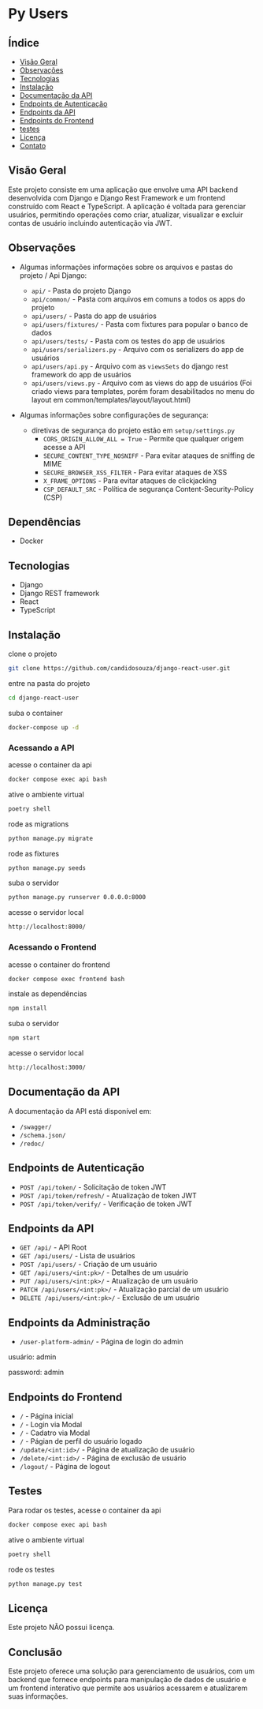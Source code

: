 # Py Users

## Índice

- [Visão Geral](#visão-geral)
- [Observações](#observacoes)
- [Tecnologias](#tecnologias)
- [Instalação](#instalação)
- [Documentação da API](#documentação-da-api)
- [Endpoints de Autenticação](#endpoints-de-autenticação)
- [Endpoints da API](#endpoints-da-api)
- [Endpoints do Frontend](#endpoints-do-frontend)
- [testes](#testes)
- [Licença](#licença)
- [Contato](#contato)

## Visão Geral

Este projeto consiste em uma aplicação que envolve uma API backend desenvolvida com Django e Django Rest Framework e um frontend construído com React e TypeScript. A aplicação é voltada para gerenciar usuários, permitindo operações como criar, atualizar, visualizar e excluir contas de usuário incluindo autenticação via JWT.

## Observações

- Algumas informações informações sobre os arquivos e pastas do projeto / Api Django:

    - `api/` - Pasta do projeto Django
    - `api/common/` - Pasta com arquivos em comuns a todos os apps do projeto
    - `api/users/` - Pasta do app de usuários
    - `api/users/fixtures/` - Pasta com fixtures para popular o banco de dados
    - `api/users/tests/` - Pasta com os testes do app de usuários
    - `api/users/serializers.py` - Arquivo com os serializers do app de usuários
    - `api/users/api.py` - Arquivo com as ``viewsSets`` do django rest framework do app de usuários
    - `api/users/views.py` - Arquivo com as views do app de usuários (Foi criado views para templates, porém foram desabilitados no menu do layout em common/templates/layout/layout.html)

- Algumas informações sobre configurações de segurança:
    - diretivas de segurança do projeto estão em `setup/settings.py`
        - `CORS_ORIGIN_ALLOW_ALL = True` - Permite que qualquer origem acesse a API
        - `SECURE_CONTENT_TYPE_NOSNIFF` - Para evitar ataques de sniffing de MIME
        - `SECURE_BROWSER_XSS_FILTER` - Para evitar ataques de XSS
        - `X_FRAME_OPTIONS` - Para evitar ataques de clickjacking
        - `CSP_DEFAULT_SRC` - Política de segurança Content-Security-Policy (CSP)


## Dependências


- Docker

## Tecnologias

- Django
- Django REST framework
- React
- TypeScript

## Instalação

clone o projeto
    
```bash
git clone https://github.com/candidosouza/django-react-user.git
```

entre na pasta do projeto

```bash
cd django-react-user
```

suba o container

```bash
docker-compose up -d
```

### Acessando a API
acesse o container da api 

```bash
docker compose exec api bash
```

ative o ambiente virtual

```bash
poetry shell
```

rode as migrations

```bash
python manage.py migrate
```

rode as fixtures

```bash
python manage.py seeds
```

suba o servidor

```bash
python manage.py runserver 0.0.0.0:8000
```

acesse o servidor local

```bash
http://localhost:8000/
```

### Acessando o Frontend
acesse o container do frontend 

```bash
docker compose exec frontend bash
```

instale as dependências

```bash
npm install
```

suba o servidor

```bash
npm start
```

acesse o servidor local

```bash
http://localhost:3000/
```

## Documentação da API

A documentação da API está disponível em:

- `/swagger/`
- `/schema.json/`
- `/redoc/`

## Endpoints de Autenticação

- `POST /api/token/` - Solicitação de token JWT
- `POST /api/token/refresh/` - Atualização de token JWT
- `POST /api/token/verify/` - Verificação de token JWT

## Endpoints da API

- `GET /api/` - API Root
- `GET /api/users/` - Lista de usuários
- `POST /api/users/` - Criação de um usuário
- `GET /api/users/<int:pk>/` - Detalhes de um usuário
- `PUT /api/users/<int:pk>/` - Atualização de um usuário
- `PATCH /api/users/<int:pk>/` - Atualização parcial de um usuário
- `DELETE /api/users/<int:pk>/` - Exclusão de um usuário

## Endpoints da Administração

- `/user-platform-admin/` - Página de login do admin

usuário: admin

password: admin


## Endpoints do Frontend

- `/` - Página inicial
- `/` - Login via Modal
- `/` - Cadatro via Modal
- `/` - Págian de perfil do usuário logado
- `/update/<int:id>/` - Página de atualização de usuário
- `/delete/<int:id>/` - Página de exclusão de usuário
- `/logout/` - Página de logout	

## Testes

Para rodar os testes, acesse o container da api 

```bash
docker compose exec api bash
```

ative o ambiente virtual

```bash
poetry shell
```

rode os testes

```bash
python manage.py test
```

## Licença
Este projeto NÃO possui licença.

## Conclusão

Este projeto oferece uma solução para gerenciamento de usuários, com um backend que fornece endpoints para manipulação de dados de usuário e um frontend interativo que permite aos usuários acessarem e atualizarem suas informações.

